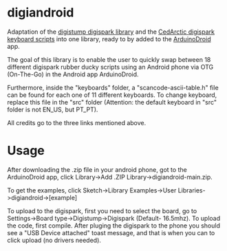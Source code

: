 # digiandroid
 Adaptation of the [digistump digispark library](https://github.com/digistump/DigistumpArduino) and the [CedArctic digispark keyboard scripts](https://github.com/CedArctic/DigiSpark-Scripts) into one library, ready to by added to the [ArduinoDroid](https://play.google.com/store/apps/details?id=name.antonsmirnov.android.arduinodroid2) app.

 The goal of this library is to enable the user to quickly swap between 18 different digispark rubber ducky scripts using an Android phone via OTG (On-The-Go) in the Android app ArduinoDroid.
 
 Furthermore, inside the "keyboards" folder, a "scancode-ascii-table.h" file can be found for each one of 11 different keyboards. To change keyboard, replace this file in the "src" folder (Attention: the default keyboard in "src" folder is not EN_US, but PT_PT).
 
 
 All credits go to the three links mentioned above.

# Usage

After downloading the .zip file in your android phone, got to the ArduinoDroid app, click Library->Add .ZIP Library->digiandroid-main.zip.

To get the examples, click Sketch->Library Examples->User Libraries->digiandroid->[example]

To upload to the digispark, first you need to select the board, go to Settings->Board type->Digistump->Digispark (Default- 16.5mhz). To upload the code, first compile. After pluging the digispark to the phone you should see a "USB Device attached" toast message, and that is when you can to click upload (no drivers needed).